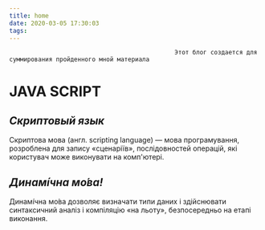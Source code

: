 ```yaml
---
title: home
date: 2020-03-05 17:30:03
tags:
---
```


                                                  Этот блог создается для суммирования пройденного мной материала 
  
 
 # **JAVA SCRIPT**
 
 _Скриптовый язык_
--- 
Скриптова мова (англ. scripting language) — мова програмування, розроблена для запису «сценаріїв», послідовностей операцій, які користувач може виконувати на комп'ютері.


_Динамі́чна мо́ва!_
---
Динамі́чна мо́ва дозволяє визначати типи даних і здійснювати синтаксичний аналіз і компіляцію «на льоту», безпосередньо на етапі виконання.

